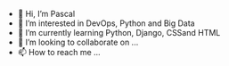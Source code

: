 - 👋 Hi, I’m Pascal
- 👀 I’m interested in DevOps, Python and Big Data
- 🌱 I’m currently learning Python, Django, CSSand HTML
- 💞️ I’m looking to collaborate on ...
- 📫 How to reach me ...

<!---
PLAIZEAU/PLAIZEAU is a ✨ special ✨ repository because its `README.md` (this file) appears on your GitHub profile.
You can click the Preview link to take a look at your changes.
--->
